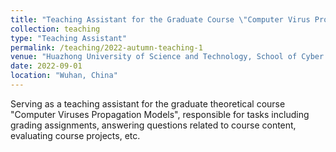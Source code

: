 ```yaml
---
title: "Teaching Assistant for the Graduate Course \"Computer Virus Propagation Models\""
collection: teaching
type: "Teaching Assistant"
permalink: /teaching/2022-autumn-teaching-1
venue: "Huazhong University of Science and Technology, School of Cyber Science and Engineering"
date: 2022-09-01
location: "Wuhan, China"
---
```


Serving as a teaching assistant for the graduate theoretical course "Computer Viruses Propagation Models", responsible for tasks including grading assignments, answering questions related to course content, evaluating course projects, etc.
